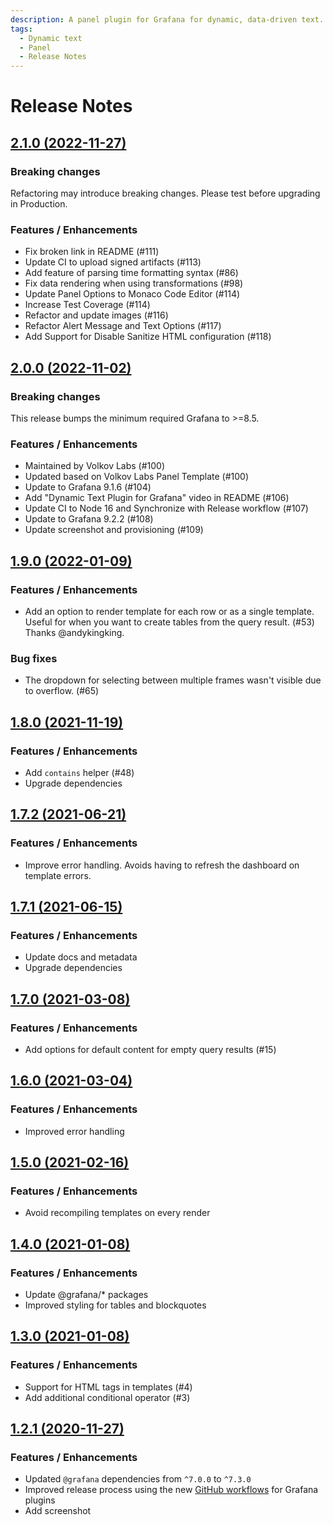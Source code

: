```yaml
---
description: A panel plugin for Grafana for dynamic, data-driven text.
tags:
  - Dynamic text
  - Panel
  - Release Notes
---
```


# Release Notes

## [2.1.0 (2022-11-27)](https://github.com/VolkovLabs/volkovlabs-dynamictext-panel/releases/tag/v2.1.0)

### Breaking changes

Refactoring may introduce breaking changes. Please test before upgrading in Production.

### Features / Enhancements

- Fix broken link in README (#111)
- Update CI to upload signed artifacts (#113)
- Add feature of parsing time formatting syntax (#86)
- Fix data rendering when using transformations (#98)
- Update Panel Options to Monaco Code Editor (#114)
- Increase Test Coverage (#114)
- Refactor and update images (#116)
- Refactor Alert Message and Text Options (#117)
- Add Support for Disable Sanitize HTML configuration (#118)

## [2.0.0 (2022-11-02)](https://github.com/VolkovLabs/volkovlabs-dynamictext-panel/releases/tag/v2.0.0)

### Breaking changes

This release bumps the minimum required Grafana to >=8.5.

### Features / Enhancements

- Maintained by Volkov Labs (#100)
- Updated based on Volkov Labs Panel Template (#100)
- Update to Grafana 9.1.6 (#104)
- Add "Dynamic Text Plugin for Grafana" video in README (#106)
- Update CI to Node 16 and Synchronize with Release workflow (#107)
- Update to Grafana 9.2.2 (#108)
- Update screenshot and provisioning (#109)

## [1.9.0 (2022-01-09)](https://github.com/VolkovLabs/volkovlabs-dynamictext-panel/releases/tag/v1.9.0)

### Features / Enhancements

- Add an option to render template for each row or as a single template. Useful for when you want to create tables from the query result. (#53) Thanks @andykingking.

### Bug fixes

- The dropdown for selecting between multiple frames wasn't visible due to overflow. (#65)

## [1.8.0 (2021-11-19)](https://github.com/VolkovLabs/volkovlabs-dynamictext-panel/releases/tag/v1.8.0)

### Features / Enhancements

- Add `contains` helper (#48)
- Upgrade dependencies

## [1.7.2 (2021-06-21)](https://github.com/VolkovLabs/volkovlabs-dynamictext-panel/releases/tag/v1.7.2)

### Features / Enhancements

- Improve error handling. Avoids having to refresh the dashboard on template errors.

## [1.7.1 (2021-06-15)](https://github.com/VolkovLabs/volkovlabs-dynamictext-panel/releases/tag/v1.7.1)

### Features / Enhancements

- Update docs and metadata
- Upgrade dependencies

## [1.7.0 (2021-03-08)](https://github.com/VolkovLabs/volkovlabs-dynamictext-panel/releases/tag/v1.7.0)

### Features / Enhancements

- Add options for default content for empty query results (#15)

## [1.6.0 (2021-03-04)](https://github.com/VolkovLabs/volkovlabs-dynamictext-panel/releases/tag/v1.6.0)

### Features / Enhancements

- Improved error handling

## [1.5.0 (2021-02-16)](https://github.com/VolkovLabs/volkovlabs-dynamictext-panel/releases/tag/v1.5.0)

### Features / Enhancements

- Avoid recompiling templates on every render

## [1.4.0 (2021-01-08)](https://github.com/VolkovLabs/volkovlabs-dynamictext-panel/releases/tag/v1.4.0)

### Features / Enhancements

- Update @grafana/\* packages
- Improved styling for tables and blockquotes

## [1.3.0 (2021-01-08)](https://github.com/VolkovLabs/volkovlabs-dynamictext-panel/releases/tag/v1.3.0)

### Features / Enhancements

- Support for HTML tags in templates (#4)
- Add additional conditional operator (#3)

## [1.2.1 (2020-11-27)](https://github.com/VolkovLabs/volkovlabs-dynamictext-panel/releases/tag/v1.2.1)

### Features / Enhancements

- Updated `@grafana` dependencies from `^7.0.0` to `^7.3.0`
- Improved release process using the new [GitHub workflows](https://github.com/grafana/plugin-workflows) for Grafana plugins
- Add screenshot